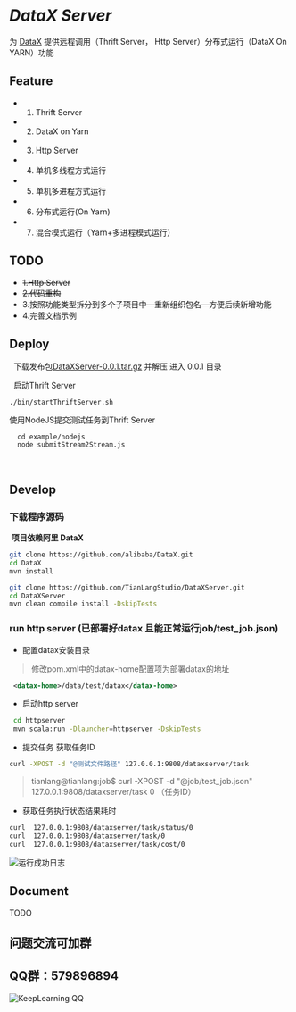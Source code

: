 *DataX Server*
================  

为 [DataX](https://github.com/alibaba/DataX) 提供远程调用（Thrift Server， Http Server）分布式运行（DataX On YARN）功能
   
**Feature**
---------------
- 1. Thrift Server 
- 2. DataX on Yarn
- 3. Http Server 
- 4. 单机多线程方式运行
- 5. 单机多进程方式运行
- 6. 分布式运行(On Yarn)
- 7. 混合模式运行（Yarn+多进程模式运行）
## TODO
- ~~1.Http Server~~   
- ~~2.代码重构~~    
- ~~3.按照功能类型拆分到多个子项目中　重新组织包名　方便后续新增功能~~
- 4.完善文档示例

## Deploy
   下载发布包[DataXServer-0.0.1.tar.gz](http://pan.baidu.com/s/1hrHcbqs) 并解压 进入 0.0.1 目录     
   
   启动Thrift Server
   ```shell
   ./bin/startThriftServer.sh     
   ```
   使用NodeJS提交测试任务到Thrift Server  
   ```shell
   cd example/nodejs    
   node submitStream2Stream.js 
   ```
     
   
   
   
**Develop**
---------------  
  ### 下载程序源码
  __项目依赖阿里 DataX__
  ```bash
  git clone https://github.com/alibaba/DataX.git 
  cd DataX    
  mvn install
  
  git clone https://github.com/TianLangStudio/DataXServer.git  
  cd DataXServer  
  mvn clean compile install -DskipTests
  ```
  ### run http server (已部署好datax 且能正常运行job/test_job.json)
  - 配置datax安装目录
  > 修改pom.xml中的datax-home配置项为部署datax的地址
  ```xml
   <datax-home>/data/test/datax</datax-home>
  ```
  - 启动http server
  ```bash
   cd httpserver
   mvn scala:run -Dlauncher=httpserver -DskipTests
  ```
  - 提交任务 获取任务ID
  ```bash
  curl -XPOST -d "@测试文件路径" 127.0.0.1:9808/dataxserver/task
```
  > tianlang@tianlang:job$ curl  -XPOST -d "@job/test_job.json" 127.0.0.1:9808/dataxserver/task
  > 0 （任务ID）
  - 获取任务执行状态结果耗时
  ```bash
  curl  127.0.0.1:9808/dataxserver/task/status/0
  curl  127.0.0.1:9808/dataxserver/task/0
  curl  127.0.0.1:9808/dataxserver/task/cost/0
```
![运行成功日志](https://raw.githubusercontent.com/TianLangStudio/DataXServer/master/images/test_job_success.png) 
## Document
TODO
## 问题交流可加群
QQ群：579896894
----------------
![KeepLearning QQ](https://raw.githubusercontent.com/TianLangStudio/DataXServer/master/images/tianlangstudio-keeplearning-qrcode.jpg)  
